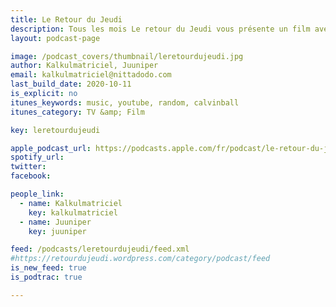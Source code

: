 ```yaml
---
title: Le Retour du Jeudi
description: Tous les mois Le retour du Jeudi vous présente un film avec beaucoup de mauvaise foi et très peu de culture ciné.
layout: podcast-page

image: /podcast_covers/thumbnail/leretourdujeudi.jpg
author: Kalkulmatriciel, Juuniper
email: kalkulmatriciel@nittadodo.com
last_build_date: 2020-10-11
is_explicit: no
itunes_keywords: music, youtube, random, calvinball
itunes_category: TV &amp; Film

key: leretourdujeudi

apple_podcast_url: https://podcasts.apple.com/fr/podcast/le-retour-du-jeudi/id1453862071
spotify_url: 
twitter:
facebook:

people_link: 
  - name: Kalkulmatriciel
    key: kalkulmatriciel
  - name: Juuniper
    key: juuniper

feed: /podcasts/leretourdujeudi/feed.xml
#https://retourdujeudi.wordpress.com/category/podcast/feed
is_new_feed: true
is_podtrac: true

---
```


<Podcast/>

<!-- #### [Retrouvez pour l'instant tous les épisodes du Retour du Jeudi sur le blog Wordpress](https://retourdujeudi.wordpress.com/) -->
